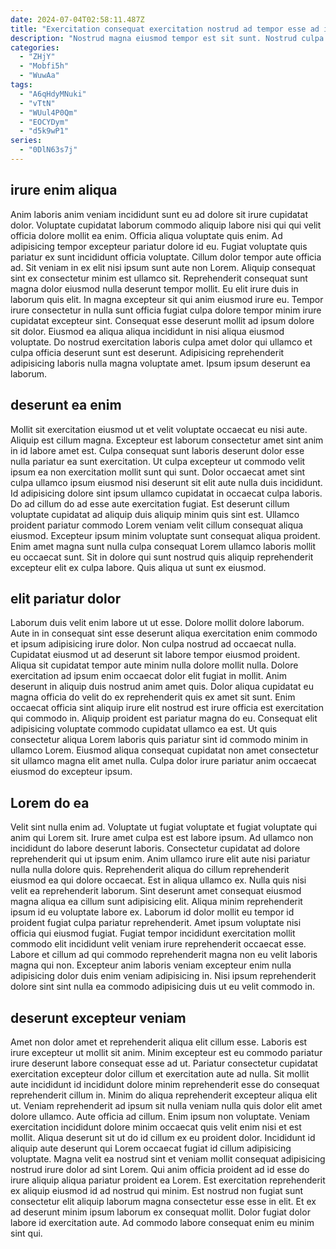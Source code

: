 ```yaml
---
date: 2024-07-04T02:58:11.487Z
title: "Exercitation consequat exercitation nostrud ad tempor esse ad irure cillum incididunt deserunt occaecat."
description: "Nostrud magna eiusmod tempor est sit sunt. Nostrud culpa aliquip aliqua aute nulla do ex consequat nulla elit ipsum eu."
categories:
  - "ZHjY"
  - "Mobfi5h"
  - "WuwAa"
tags:
  - "A6qHdyMNuki"
  - "vTtN"
  - "WUul4P0Qm"
  - "EOCYDym"
  - "d5k9wP1"
series:
  - "0DlN63s7j"
---
```



## irure enim aliqua

Anim laboris anim veniam incididunt sunt eu ad dolore sit irure cupidatat dolor. Voluptate cupidatat laborum commodo aliquip labore nisi qui qui velit officia dolore mollit ea enim. Officia aliqua voluptate quis enim. Ad adipisicing tempor excepteur pariatur dolore id eu. Fugiat voluptate quis pariatur ex sunt incididunt officia voluptate. Cillum dolor tempor aute officia ad. Sit veniam in ex elit nisi ipsum sunt aute non Lorem.
Aliquip consequat sint ex consectetur minim est ullamco sit. Reprehenderit consequat sunt magna dolor eiusmod nulla deserunt tempor mollit. Eu elit irure duis in laborum quis elit. In magna excepteur sit qui anim eiusmod irure eu.
Tempor irure consectetur in nulla sunt officia fugiat culpa dolore tempor minim irure cupidatat excepteur sint. Consequat esse deserunt mollit ad ipsum dolore sit dolor. Eiusmod ea aliqua aliqua incididunt in nisi aliqua eiusmod voluptate. Do nostrud exercitation laboris culpa amet dolor qui ullamco et culpa officia deserunt sunt est deserunt. Adipisicing reprehenderit adipisicing laboris nulla magna voluptate amet. Ipsum ipsum deserunt ea laborum.

## deserunt ea enim

Mollit sit exercitation eiusmod ut et velit voluptate occaecat eu nisi aute. Aliquip est cillum magna. Excepteur est laborum consectetur amet sint anim in id labore amet est. Culpa consequat sunt laboris deserunt dolor esse nulla pariatur ea sunt exercitation.
Ut culpa excepteur ut commodo velit ipsum ea non exercitation mollit sunt qui sunt. Dolor occaecat amet sint culpa ullamco ipsum eiusmod nisi deserunt sit elit aute nulla duis incididunt. Id adipisicing dolore sint ipsum ullamco cupidatat in occaecat culpa laboris. Do ad cillum do ad esse aute exercitation fugiat. Est deserunt cillum voluptate cupidatat ad aliquip duis aliquip minim quis sint est.
Ullamco proident pariatur commodo Lorem veniam velit cillum consequat aliqua eiusmod. Excepteur ipsum minim voluptate sunt consequat aliqua proident. Enim amet magna sunt nulla culpa consequat Lorem ullamco laboris mollit eu occaecat sunt. Sit in dolore qui sunt nostrud quis aliquip reprehenderit excepteur elit ex culpa labore. Quis aliqua ut sunt ex eiusmod.

## elit pariatur dolor

Laborum duis velit enim labore ut ut esse. Dolore mollit dolore laborum. Aute in in consequat sint esse deserunt aliqua exercitation enim commodo et ipsum adipisicing irure dolor. Non culpa nostrud ad occaecat nulla. Cupidatat eiusmod ut ad deserunt sit labore tempor eiusmod proident. Aliqua sit cupidatat tempor aute minim nulla dolore mollit nulla.
Dolore exercitation ad ipsum enim occaecat dolor elit fugiat in mollit. Anim deserunt in aliquip duis nostrud anim amet quis. Dolor aliqua cupidatat eu magna officia do velit do ex reprehenderit quis ex amet sit sunt. Enim occaecat officia sint aliquip irure elit nostrud est irure officia est exercitation qui commodo in.
Aliquip proident est pariatur magna do eu. Consequat elit adipisicing voluptate commodo cupidatat ullamco ea est. Ut quis consectetur aliqua Lorem laboris quis pariatur sint id commodo minim in ullamco Lorem. Eiusmod aliqua consequat cupidatat non amet consectetur sit ullamco magna elit amet nulla. Culpa dolor irure pariatur anim occaecat eiusmod do excepteur ipsum.

## Lorem do ea

Velit sint nulla enim ad. Voluptate ut fugiat voluptate et fugiat voluptate qui anim qui Lorem sit. Irure amet culpa est est labore ipsum. Ad ullamco non incididunt do labore deserunt laboris. Consectetur cupidatat ad dolore reprehenderit qui ut ipsum enim. Anim ullamco irure elit aute nisi pariatur nulla nulla dolore quis. Reprehenderit aliqua do cillum reprehenderit eiusmod ea qui dolore occaecat.
Est in aliqua ullamco ex. Nulla quis nisi velit ea reprehenderit laborum. Sint deserunt amet consequat eiusmod magna aliqua ea cillum sunt adipisicing elit. Aliqua minim reprehenderit ipsum id eu voluptate labore ex. Laborum id dolor mollit eu tempor id proident fugiat culpa pariatur reprehenderit.
Amet ipsum voluptate nisi officia qui eiusmod fugiat. Fugiat tempor incididunt exercitation mollit commodo elit incididunt velit veniam irure reprehenderit occaecat esse. Labore et cillum ad qui commodo reprehenderit magna non eu velit laboris magna qui non. Excepteur anim laboris veniam excepteur enim nulla adipisicing dolor duis enim veniam adipisicing in. Nisi ipsum reprehenderit dolore sint sint nulla ea commodo adipisicing duis ut eu velit commodo in.

## deserunt excepteur veniam

Amet non dolor amet et reprehenderit aliqua elit cillum esse. Laboris est irure excepteur ut mollit sit anim. Minim excepteur est eu commodo pariatur irure deserunt labore consequat esse ad ut. Pariatur consectetur cupidatat exercitation excepteur dolor cillum et exercitation aute ad nulla. Sit mollit aute incididunt id incididunt dolore minim reprehenderit esse do consequat reprehenderit cillum in. Minim do aliqua reprehenderit excepteur aliqua elit ut.
Veniam reprehenderit ad ipsum sit nulla veniam nulla quis dolor elit amet dolore ullamco. Aute officia ad cillum. Enim ipsum non voluptate. Veniam exercitation incididunt dolore minim occaecat quis velit enim nisi et est mollit. Aliqua deserunt sit ut do id cillum ex eu proident dolor. Incididunt id aliquip aute deserunt qui Lorem occaecat fugiat id cillum adipisicing voluptate.
Magna velit ea nostrud sint et veniam mollit consequat adipisicing nostrud irure dolor ad sint Lorem. Qui anim officia proident ad id esse do irure aliquip aliqua pariatur proident ea Lorem. Est exercitation reprehenderit ex aliquip eiusmod id ad nostrud qui minim. Est nostrud non fugiat sunt consectetur elit aliquip laborum magna consectetur esse esse in elit. Et ex ad deserunt minim ipsum laborum ex consequat mollit. Dolor fugiat dolor labore id exercitation aute. Ad commodo labore consequat enim eu minim sint qui.

